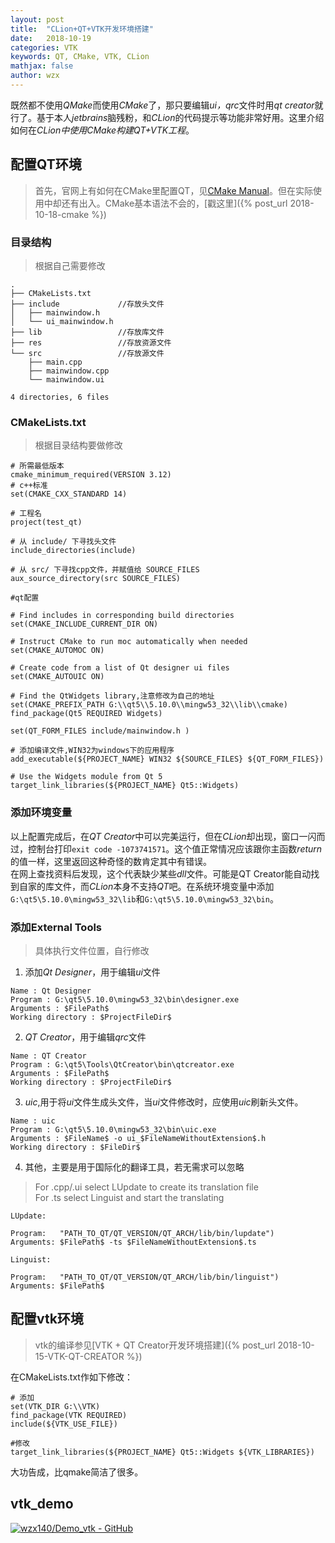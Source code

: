 ```yaml
---
layout: post
title:  "CLion+QT+VTK开发环境搭建"
date:   2018-10-19
categories: VTK
keywords: QT, CMake, VTK, CLion
mathjax: false
author: wzx
---
```


既然都不使用*QMake*而使用*CMake*了，那只要编辑*ui，qrc*文件时用*qt creator*就行了。基于本人*jetbrains*脑残粉，和*CLion*的代码提示等功能非常好用。这里介绍如何在*CLion中使用CMake构建QT+VTK工程*。





## 配置QT环境
> 首先，官网上有如何在CMake里配置QT，见[CMake Manual](http://doc.qt.io/qt-5/cmake-manual.html)。但在实际使用中却还有出入。CMake基本语法不会的，[戳这里]({% post_url 2018-10-18-cmake %})

### 目录结构
> 根据自己需要修改

```
.
├── CMakeLists.txt
├── include             //存放头文件
│   ├── mainwindow.h
│   └── ui_mainwindow.h
├── lib                 //存放库文件
├── res                 //存放资源文件
└── src                 //存放源文件
    ├── main.cpp
    ├── mainwindow.cpp
    └── mainwindow.ui

4 directories, 6 files
```
### CMakeLists.txt
> 根据目录结构要做修改

```
# 所需最低版本
cmake_minimum_required(VERSION 3.12)
# c++标准
set(CMAKE_CXX_STANDARD 14)

# 工程名
project(test_qt)

# 从 include/ 下寻找头文件
include_directories(include)

# 从 src/ 下寻找cpp文件，并赋值给 SOURCE_FILES
aux_source_directory(src SOURCE_FILES)

#qt配置

# Find includes in corresponding build directories
set(CMAKE_INCLUDE_CURRENT_DIR ON)

# Instruct CMake to run moc automatically when needed
set(CMAKE_AUTOMOC ON)

# Create code from a list of Qt designer ui files
set(CMAKE_AUTOUIC ON)

# Find the QtWidgets library,注意修改为自己的地址
set(CMAKE_PREFIX_PATH G:\\qt5\\5.10.0\\mingw53_32\\lib\\cmake)
find_package(Qt5 REQUIRED Widgets)

set(QT_FORM_FILES include/mainwindow.h )

# 添加编译文件,WIN32为windows下的应用程序
add_executable(${PROJECT_NAME} WIN32 ${SOURCE_FILES} ${QT_FORM_FILES})

# Use the Widgets module from Qt 5
target_link_libraries(${PROJECT_NAME} Qt5::Widgets)

```
### 添加环境变量
以上配置完成后，在*QT Creator*中可以完美运行，但在*CLion*却出现，窗口一闪而过，控制台打印`exit code -1073741571`。这个值正常情况应该跟你主函数*return*的值一样，这里返回这种奇怪的数肯定其中有错误。  
在网上查找资料后发现，这个代表缺少某些*dll*文件。可能是QT Creator能自动找到自家的库文件，而*CLion*本身不支持*QT*吧。在系统环境变量中添加`G:\qt5\5.10.0\mingw53_32\lib`和`G:\qt5\5.10.0\mingw53_32\bin`。

### 添加External Tools
> 具体执行文件位置，自行修改

1. 添加*Qt Designer*，用于编辑*ui*文件
```
Name : Qt Designer
Program : G:\qt5\5.10.0\mingw53_32\bin\designer.exe
Arguments : $FilePath$
Working directory : $ProjectFileDir$
```
2. *QT Creator*，用于编辑*qrc*文件
```
Name : QT Creator
Program : G:\qt5\Tools\QtCreator\bin\qtcreator.exe
Arguments : $FilePath$
Working directory : $ProjectFileDir$
```
3. *uic*,用于将*ui*文件生成头文件，当*ui*文件修改时，应使用*uic*刷新头文件。
```
Name : uic
Program : G:\qt5\5.10.0\mingw53_32\bin\uic.exe
Arguments : $FileName$ -o ui_$FileNameWithoutExtension$.h
Working directory : $FileDir$
```
4. 其他，主要是用于国际化的翻译工具，若无需求可以忽略  
> For .cpp/.ui select LUpdate to create its translation file  
For .ts select Linguist and start the translating

```
LUpdate:

Program:   "PATH_TO_QT/QT_VERSION/QT_ARCH/lib/bin/lupdate")
Arguments: $FilePath$ -ts $FileNameWithoutExtension$.ts

Linguist:

Program:   "PATH_TO_QT/QT_VERSION/QT_ARCH/lib/bin/linguist")
Arguments: $FilePath$
```

## 配置vtk环境
> vtk的编译参见[VTK + QT Creator开发环境搭建]({% post_url 2018-10-15-VTK-QT-CREATOR %})

在CMakeLists.txt作如下修改：  

```
# 添加
set(VTK_DIR G:\\VTK)
find_package(VTK REQUIRED)
include(${VTK_USE_FILE})

#修改
target_link_libraries(${PROJECT_NAME} Qt5::Widgets ${VTK_LIBRARIES})
```
大功告成，比qmake简洁了很多。

## vtk_demo
[![wzx140/Demo_vtk - GitHub](https://gh-card.dev/repos/wzx140/Demo_vtk.svg?fullname)](https://github.com/wzx140/Demo_vtk)
